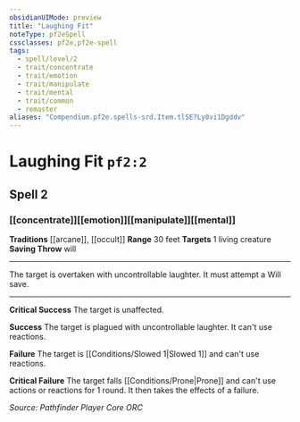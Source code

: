 ```yaml
---
obsidianUIMode: preview
title: "Laughing Fit"
noteType: pf2eSpell
cssclasses: pf2e,pf2e-spell
tags:
  - spell/level/2
  - trait/concentrate
  - trait/emotion
  - trait/manipulate
  - trait/mental
  - trait/common
  - remaster
aliases: "Compendium.pf2e.spells-srd.Item.tlSE7Ly8vi1Dgddv" 
---
```

# Laughing Fit  `pf2:2`  
## Spell 2
### [[concentrate]][[emotion]][[manipulate]][[mental]]
**Traditions** [[arcane]], [[occult]]
**Range** 30 feet
**Targets** 1 living creature
**Saving Throw**  will
* * * 
The target is overtaken with uncontrollable laughter. It must attempt a Will save.

* * *

**Critical Success** The target is unaffected.

**Success** The target is plagued with uncontrollable laughter. It can't use reactions.

**Failure** The target is [[Conditions/Slowed 1|Slowed 1]] and can't use reactions.

**Critical Failure** The target falls [[Conditions/Prone|Prone]] and can't use actions or reactions for 1 round. It then takes the effects of a failure.

*Source: Pathfinder Player Core*
*ORC*